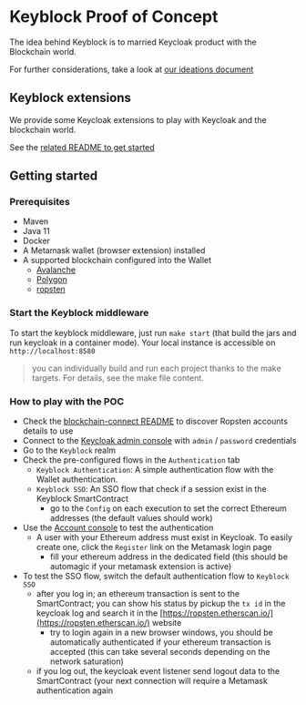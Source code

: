 # Keyblock Proof of Concept

The idea behind Keyblock is to married Keycloak product with the Blockchain world.

For further considerations, take a look at [our ideations document](docs/README.md)

## Keyblock extensions

We provide some Keycloak extensions to play with Keycloak and the blockchain world.

See the [related README to get started](java/keycloak-extensions/README.md)

## Getting started

### Prerequisites

- Maven
- Java 11
- Docker
- A Metamask wallet (browser extension) installed 
- A supported blockchain configured into the Wallet
  - [Avalanche](/docs/avalanche.md)
  - [Polygon](/docs/polygon.md)
  - [ropsten](/docs/ropsten.md)

### Start the Keyblock middleware

To start the keyblock middleware, just run `make start` (that build the jars and run keycloak in a container mode). Your local instance is accessible on `http://localhost:8580`

> you can individually build and run each project thanks to the make targets. For details, see the make file content.


### How to play with the POC

- Check the [blockchain-connect README](java/blockchain-connector/README.md) to discover Ropsten accounts details to use
- Connect to the [Keycloak admin console](`http://localhost:8580`) with `admin` / `password` credentials
- Go to the `Keyblock` realm
- Check the pre-configured flows in the `Authentication` tab
  - `Keyblock Authentication`: A simple authentication flow with the Wallet authentication. 
  - `Keyblock SSO`: An SSO flow that check if a session exist in the Keyblock SmartContract
    - go to the `Config` on each execution to set the correct Ethereum addresses (the default values should work) 
- Use the [Account console](http://localhost:8580/auth/realms/Keyblock/account/) to test the authentication
  - A user with your Ethereum address must exist in Keycloak. To easily create one, click the `Register` link on the Metamask login page
    - fill your ethereum address in the dedicated field (this should be automagic if your metamask extension is active)
- To test the SSO flow, switch the default authentication flow to `Keyblock SSO`
  - after you log in; an ethereum transaction is sent to the SmartContract; you can show his status by pickup the `tx id` in the keycloak log and search it in the [https://ropsten.etherscan.io/](https://ropsten.etherscan.io/) website
    - try to login again in a new browser windows, you should be automatically authenticated if your ethereum transaction is accepted (this can take several seconds depending on the network saturation)
  - if you log out, the keycloak event listener send logout data to the SmartContract (your next connection will require a Metamask authentication again


